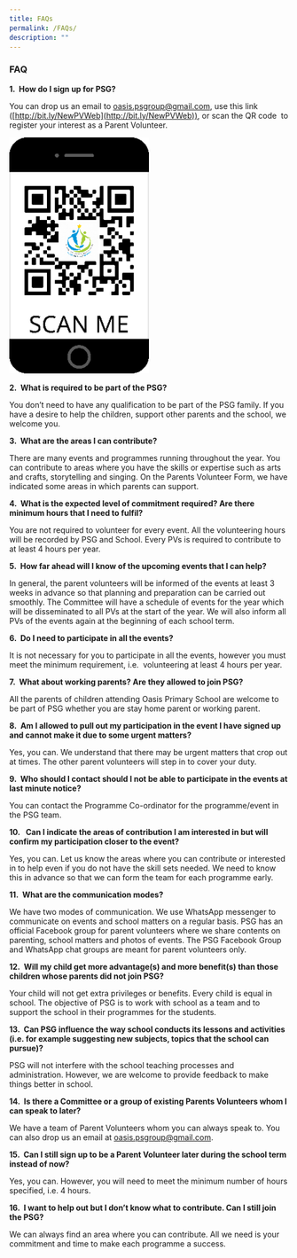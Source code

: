 ```yaml
---
title: FAQs
permalink: /FAQs/
description: ""
---
```



### **FAQ**

**1.  How do I sign up for PSG?**

You can drop us an email to [oasis.psgroup@gmail.com](mailto:oasis.psgroup@gmail.com), use this link ([http://bit.ly/NewPVWeb](http://bit.ly/NewPVWeb)), or scan the QR code  to register your interest as a Parent Volunteer.

<img src="/images/scan%20me%20parent.png" 
     style="width:50%">
		 
**2.  What is required to be part of the PSG?**

You don’t need to have any qualification to be part of the PSG family. If you have a desire to help the children, support other parents and the school, we welcome you.

**3.  What are the areas I can contribute?**

There are many events and programmes running throughout the year. You can contribute to areas where you have the skills or expertise such as arts and crafts, storytelling and singing. On the Parents Volunteer Form, we have indicated some areas in which parents can support.

**4.  What is the expected level of commitment required? Are there minimum hours that I need to fulfil?**

You are not required to volunteer for every event. All the volunteering hours will be recorded by PSG and School. Every PVs is required to contribute to at least 4 hours per year.

**5.  How far ahead will I know of the upcoming events that I can help?**

In general, the parent volunteers will be informed of the events at least 3 weeks in advance so that planning and preparation can be carried out smoothly. The Committee will have a schedule of events for the year which will be disseminated to all PVs at the start of the year. We will also inform all PVs of the events again at the beginning of each school term.

**6.  Do I need to participate in all the events?**

It is not necessary for you to participate in all the events, however you must meet the minimum requirement, i.e.  volunteering at least 4 hours per year.

**7.  What about working parents? Are they allowed to join PSG?**

All the parents of children attending Oasis Primary School are welcome to be part of PSG whether you are stay home parent or working parent.

**8.  Am I allowed to pull out my participation in the event I have signed up and cannot make it due to some urgent matters?**

Yes, you can. We understand that there may be urgent matters that crop out at times. The other parent volunteers will step in to cover your duty.

**9.  Who should I contact should I not be able to participate in the events at last minute notice?**

You can contact the Programme Co-ordinator for the programme/event in the PSG team.

**10.   Can I indicate the areas of contribution I am interested in but will confirm my participation closer to the event?**

Yes, you can. Let us know the areas where you can contribute or interested in to help even if you do not have the skill sets needed. We need to know this in advance so that we can form the team for each programme early.

**11.  What are the communication modes?**

We have two modes of communication. We use WhatsApp messenger to communicate on events and school matters on a regular basis. PSG has an official Facebook group for parent volunteers where we share contents on parenting, school matters and photos of events. The PSG Facebook Group and WhatsApp chat groups are meant for parent volunteers only.

**12.  Will my child get more advantage(s) and more benefit(s) than those children whose parents did not join PSG?**

Your child will not get extra privileges or benefits. Every child is equal in school. The objective of PSG is to work with school as a team and to support the school in their programmes for the students.

**13.  Can PSG influence the way school conducts its lessons and activities (i.e. for example suggesting new subjects, topics that the school can pursue)?**

PSG will not interfere with the school teaching processes and administration. However, we are welcome to provide feedback to make things better in school.

**14.  Is there a Committee or a group of existing Parents Volunteers whom I can speak to later?**

We have a team of Parent Volunteers whom you can always speak to. You can also drop us an email at [oasis.psgroup@gmail.com](oasis.psgroup@gmail.com).

**15.  Can I still sign up to be a Parent Volunteer later during the school term instead of now?**

Yes, you can. However, you will need to meet the minimum number of hours specified, i.e. 4 hours.

**16.  I want to help out but I don’t know what to contribute. Can I still join the PSG?**

We can always find an area where you can contribute. All we need is your commitment and time to make each programme a success.